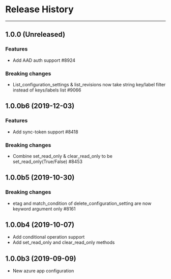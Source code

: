 
# Release History

-------------------

## 1.0.0 (Unreleased)

### Features

- Add AAD auth support    #8924

### Breaking changes

- List_configuration_settings & list_revisions now take string key/label filter instead of keys/labels list   #9066

## 1.0.0b6 (2019-12-03)

### Features

- Add sync-token support    #8418

### Breaking changes

- Combine set_read_only & clear_read_only to be set_read_only(True/False)   #8453

## 1.0.0b5 (2019-10-30)

### Breaking changes

- etag and match_condition of delete_configuration_setting are now keyword argument only #8161

## 1.0.0b4 (2019-10-07)

- Add conditional operation support
- Add set_read_only and clear_read_only methods

## 1.0.0b3 (2019-09-09)

- New azure app configuration
